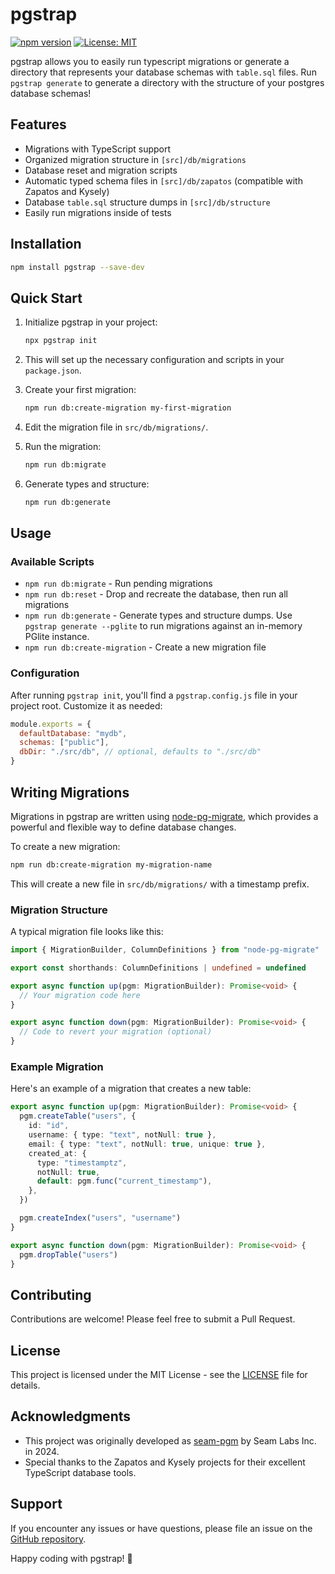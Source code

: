 # pgstrap

[![npm version](https://badge.fury.io/js/pgstrap.svg)](https://badge.fury.io/js/pgstrap)
[![License: MIT](https://img.shields.io/badge/License-MIT-yellow.svg)](https://opensource.org/licenses/MIT)

pgstrap allows you to easily run typescript migrations or generate a directory that represents your database schemas with `table.sql` files. Run `pgstrap generate` to generate a directory with the structure of your postgres database schemas!

## Features

- Migrations with TypeScript support
- Organized migration structure in `[src]/db/migrations`
- Database reset and migration scripts
- Automatic typed schema files in `[src]/db/zapatos` (compatible with Zapatos and Kysely)
- Database `table.sql` structure dumps in `[src]/db/structure`
- Easily run migrations inside of tests

## Installation

```bash
npm install pgstrap --save-dev
```

## Quick Start

1. Initialize pgstrap in your project:

   ```bash
   npx pgstrap init
   ```

2. This will set up the necessary configuration and scripts in your `package.json`.

3. Create your first migration:

   ```bash
   npm run db:create-migration my-first-migration
   ```

4. Edit the migration file in `src/db/migrations/`.

5. Run the migration:

   ```bash
   npm run db:migrate
   ```

6. Generate types and structure:
   ```bash
   npm run db:generate
   ```

## Usage

### Available Scripts

- `npm run db:migrate` - Run pending migrations
- `npm run db:reset` - Drop and recreate the database, then run all migrations
- `npm run db:generate` - Generate types and structure dumps. Use `pgstrap generate --pglite` to run migrations against an in-memory PGlite instance.
- `npm run db:create-migration` - Create a new migration file

### Configuration

After running `pgstrap init`, you'll find a `pgstrap.config.js` file in your project root. Customize it as needed:

```javascript
module.exports = {
  defaultDatabase: "mydb",
  schemas: ["public"],
  dbDir: "./src/db", // optional, defaults to "./src/db"
}
```

## Writing Migrations

Migrations in pgstrap are written using [node-pg-migrate](https://github.com/salsita/node-pg-migrate), which provides a powerful and flexible way to define database changes.

To create a new migration:

```bash
npm run db:create-migration my-migration-name
```

This will create a new file in `src/db/migrations/` with a timestamp prefix.

### Migration Structure

A typical migration file looks like this:

```typescript
import { MigrationBuilder, ColumnDefinitions } from "node-pg-migrate"

export const shorthands: ColumnDefinitions | undefined = undefined

export async function up(pgm: MigrationBuilder): Promise<void> {
  // Your migration code here
}

export async function down(pgm: MigrationBuilder): Promise<void> {
  // Code to revert your migration (optional)
}
```

### Example Migration

Here's an example of a migration that creates a new table:

```typescript
export async function up(pgm: MigrationBuilder): Promise<void> {
  pgm.createTable("users", {
    id: "id",
    username: { type: "text", notNull: true },
    email: { type: "text", notNull: true, unique: true },
    created_at: {
      type: "timestamptz",
      notNull: true,
      default: pgm.func("current_timestamp"),
    },
  })

  pgm.createIndex("users", "username")
}

export async function down(pgm: MigrationBuilder): Promise<void> {
  pgm.dropTable("users")
}
```

## Contributing

Contributions are welcome! Please feel free to submit a Pull Request.

## License

This project is licensed under the MIT License - see the [LICENSE](LICENSE) file for details.

## Acknowledgments

- This project was originally developed as [seam-pgm](https://github.com/seamapi/seam-pgm) by Seam Labs Inc. in 2024.
- Special thanks to the Zapatos and Kysely projects for their excellent TypeScript database tools.

## Support

If you encounter any issues or have questions, please file an issue on the [GitHub repository](https://github.com/seveibar/pgstrap/issues).

Happy coding with pgstrap! 🚀
